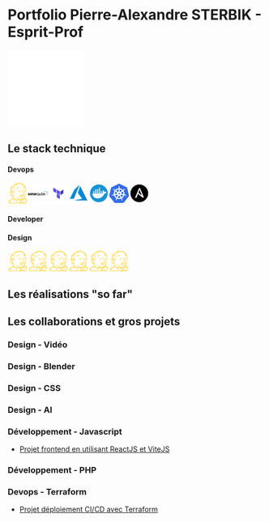 # Portfolio Pierre-Alexandre STERBIK - Esprit-Prof

<img src="./assets/svg/assets.svg" alt="logo main" width="150" height="150" >

## Le stack technique

#### Devops


<img src="./assets/svg/jenkins.svg" alt="jenkins" width="40" height="40"><img src="./assets/svg/sonarqube-svgrepo-com.svg" alt="sonarqube" width="40" height="40"><img src="./assets/svg/terralogo.svg" alt="terraform" width="40" height="40"><img src="./assets/svg/azure-svgrepo-com.svg" alt="azure" width="40" height="40"><img src="./assets/svg/docker-svgrepo-com.svg" alt="docker" width="40" height="40"><img src="./assets/svg/kubernetes-svgrepo-com.svg" alt="kubernetes" width="40" height="40"><img src="./assets/svg/ansible-svgrepo-com.svg" alt="ansible" width="40" height="40">

#### Developer

#### Design
<img src="./assets/svg/jenkins.svg" alt="jenkins" width="40" height="40"><img src="./assets/svg/jenkins.svg" alt="jenkins" width="40" height="40"><img src="./assets/svg/jenkins.svg" alt="jenkins" width="40" height="40"><img src="./assets/svg/jenkins.svg" alt="jenkins" width="40" height="40"><img src="./assets/svg/jenkins.svg" alt="jenkins" width="40" height="40"><img src="./assets/svg/jenkins.svg" alt="jenkins" width="40" height="40">

## Les réalisations "so far"

## Les collaborations et gros projets

### Design - Vidéo

### Design - Blender

### Design - CSS

### Design - AI



### Développement - Javascript

- [Projet frontend en utilisant ReactJS et ViteJS](https://github.com/Manianise/TP/tree/ci-cd)

### Développement - PHP

### Devops - Terraform

- [Projet déploiement CI/CD avec Terraform](https://github.com/Manianise/TP/tree/ci-cd)